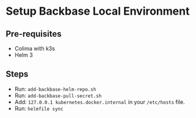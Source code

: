 # Setup Backbase Local Environment

## Pre-requisites
- Colima with k3s
- Helm 3

## Steps
* Run: `add-backbase-helm-repo.sh`
* Run: `add-backbase-pull-secret.sh`
* Add: `127.0.0.1 kubernetes.docker.internal` in your `/etc/hosts` file.
* Run: `helmfile sync`
